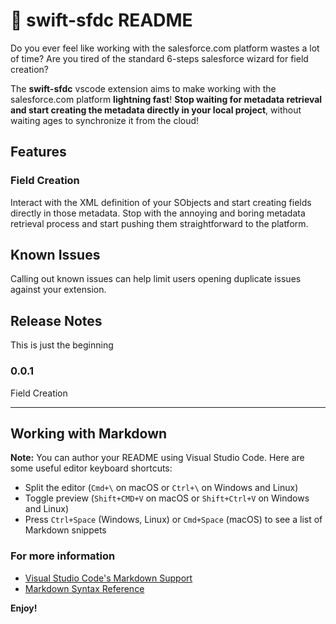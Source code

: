 # 💫 swift-sfdc README

Do you ever feel like working with the salesforce.com platform wastes a lot of time?
Are you tired of the standard 6-steps salesforce wizard for field creation?

The <b>swift-sfdc</b> vscode extension aims to make working with the salesforce.com platform <b>lightning fast</b>!
<b>Stop waiting for metadata retrieval and start creating the metadata directly in your local project</b>, without waiting ages to synchronize it from the cloud!

## Features

### Field Creation

Interact with the XML definition of your SObjects and start creating fields directly in those metadata. Stop with the  annoying and boring metadata retrieval process and start pushing them straightforward to the platform.

## Known Issues

Calling out known issues can help limit users opening duplicate issues against your extension.

## Release Notes

This is just the beginning

### 0.0.1

Field Creation

-----------------------------------------------------------------------------------------------------------

## Working with Markdown

**Note:** You can author your README using Visual Studio Code.  Here are some useful editor keyboard shortcuts:

* Split the editor (`Cmd+\` on macOS or `Ctrl+\` on Windows and Linux)
* Toggle preview (`Shift+CMD+V` on macOS or `Shift+Ctrl+V` on Windows and Linux)
* Press `Ctrl+Space` (Windows, Linux) or `Cmd+Space` (macOS) to see a list of Markdown snippets

### For more information

* [Visual Studio Code's Markdown Support](http://code.visualstudio.com/docs/languages/markdown)
* [Markdown Syntax Reference](https://help.github.com/articles/markdown-basics/)

**Enjoy!**
